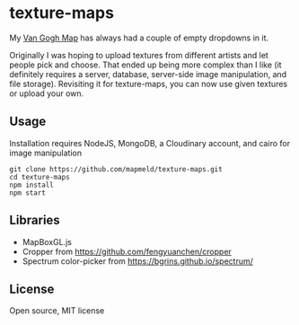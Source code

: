 # texture-maps

My [Van Gogh Map](http://mapmeld.github.io/van-gogh-map/#5.12/43.218/-71.686) has always had a couple of empty
dropdowns in it.

Originally I was hoping to upload textures from different artists and let people pick and choose. That ended up being
more complex than I like (it definitely requires a server, database, server-side image manipulation, and file storage). Revisiting it for texture-maps, you can now use given textures or upload your own.

## Usage

Installation requires NodeJS, MongoDB, a Cloudinary account, and cairo for image manipulation

```
git clone https://github.com/mapmeld/texture-maps.git
cd texture-maps
npm install
npm start
```

## Libraries

* MapBoxGL.js
* Cropper from https://github.com/fengyuanchen/cropper
* Spectrum color-picker from https://bgrins.github.io/spectrum/

## License

Open source, MIT license
